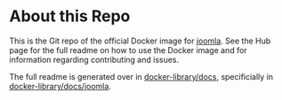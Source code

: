 # About this Repo

This is the Git repo of the official Docker image for [joomla](https://registry.hub.docker.com/_/joomla/). See the
Hub page for the full readme on how to use the Docker image and for information
regarding contributing and issues.

The full readme is generated over in [docker-library/docs](https://github.com/docker-library/docs),
specificially in [docker-library/docs/joomla](https://github.com/docker-library/docs/tree/master/joomla).

